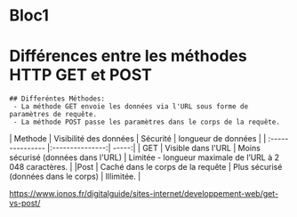 # Bloc1

 # Différences entre les méthodes HTTP GET et POST
  
    ## Differéntes Méthodes:
	 - La méthode GET envoie les données via l'URL sous forme de paramètres de requête.
   	 - La méthode POST passe les paramètres dans le corps de la requête.




 | Methode         | Visibilité des données | Sécurité | longueur de données |
| :--------------- |:---------------:| -----:|
| GET              |   Visible dans l'URL   |  Moins sécurisé (données dans l'URL) | Limitée - longueur maximale de l’URL à 2 048 caractères. |
|Post              | Caché dans le corps de la requête |   Plus sécurisé (données dans le corps) | Illimitée. |


https://www.ionos.fr/digitalguide/sites-internet/developpement-web/get-vs-post/
